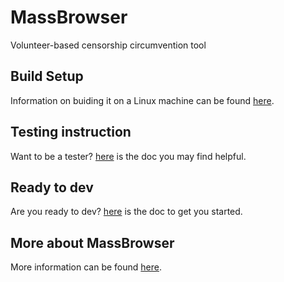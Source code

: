 # MassBrowser

Volunteer-based censorship circumvention tool

## Build Setup

Information on buiding it on a Linux machine can be found [here](/doc/install.md).

## Testing instruction

Want to be a tester?  [here](/doc/test_instruction.md) is the doc you may find helpful.

## Ready to dev

Are you ready to dev?  [here](/doc/test_instruction.md) is the doc to get you started.

## More about MassBrowser

More information can be found [here](https://massbrowser.cs.umass.edu).
